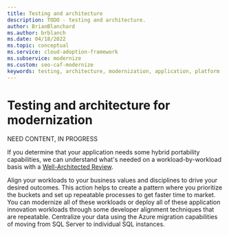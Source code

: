 ```yaml
---
title: Testing and architecture
description: TODO - testing and architecture.
author: BrianBlanchard
ms.author: brblanch
ms.date: 04/18/2022
ms.topic: conceptual
ms.service: cloud-adoption-framework
ms.subservice: modernize
ms.custom: seo-caf-modernize
keywords: testing, architecture, modernization, application, platform
---
```



# Testing and architecture for modernization

NEED CONTENT, IN PROGRESS

If you determine that your application needs some hybrid portability capabilities, we can understand what's needed on a workload-by-workload basis with a [Well-Architected Review](https://azure.microsoft.com/blog/introducing-the-microsoft-azure-wellarchitected-framework/).

Align your workloads to your business values and disciplines to drive your desired outcomes. This action helps to create a pattern where you prioritize the buckets and set up repeatable processes to get faster time to market. You can modernize all of these workloads or deploy all of these application innovation workloads through some developer alignment techniques that are repeatable. Centralize your data using the Azure migration capabilities of moving from SQL Server to individual SQL instances.

